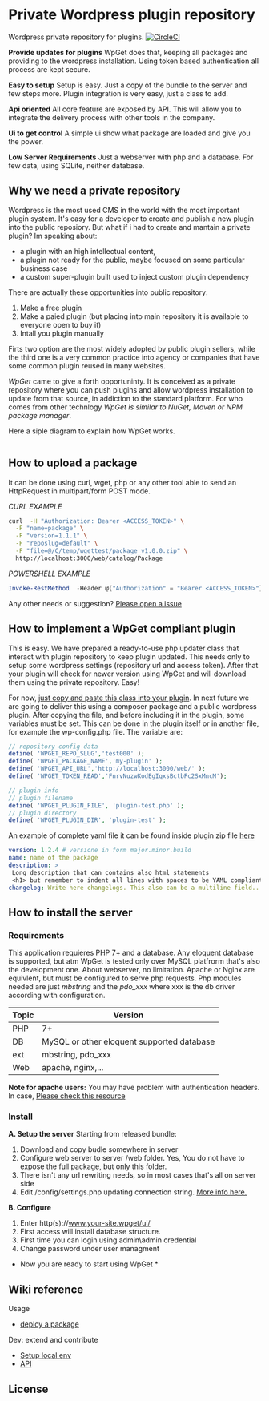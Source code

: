 # Private Wordpress plugin repository
Wordpress private repository for plugins.
[![CircleCI](https://circleci.com/gh/zeppaman/WpGet.svg?style=svg)](https://circleci.com/gh/zeppaman/WpGet)

**Provide updates for plugins**
WpGet does that, keeping all packages and providing to the wordpress installation. Using token based authentication all process are kept secure.

**Easy to setup**
Setup is easy. Just a copy of the bundle to the server and few steps more. Plugin integration is very easy, just a class to add.

**Api oriented**
All core feature are exposed by API. This will allow you to integrate the delivery process with other tools in the company.

**Ui to get control**
A simple ui show what package are loaded and give you the power.

**Low Server Requirements**
Just a webserver with php and a database. For few data, using SQLite, neither database.

## Why we need a private repository

Wordpress is the most used CMS in the world with the most important plugin system. It's easy for a developer to create and publish a new plugin into the public reposiory. But what if i had to create and mantain a private plugin? Im speaking about:

* a plugin with an high intellectual content,
* a plugin not ready for the public, maybe focused on some particular business case
* a custom super-plugin built used to inject custom plugin dependency

There are actually these opportunities into public repository:

1. Make a free plugin
2. Make a paied plugin (but placing into main repository it is available to everyone open to buy it)
3. Intall you plugin manually

Firts two option are the most widely adopted by public plugin sellers, while the third one is a very common practice into agency or companies that have some common plugin reused in many websites.

*WpGet* came to give a forth opportuninty. It is conceived as a private repository where you can push plugins and allow wordpress installation to update from that source, in addiction to the standard platform. For who comes from other technlogy *WpGet is similar to NuGet, Maven or NPM package manager*. 

Here a siple diagram to explain how WpGet works.

<image here>
  
 ## How to upload a package
 It can be done using curl, wget, php or any other tool able to send an HttpRequest in multipart/form POST mode.
 
*CURL EXAMPLE*
```bash
curl  -H "Authorization: Bearer <ACCESS_TOKEN>" \
  -F "name=package" \
  -F "version=1.1.1" \
  -F "reposlug=default" \
  -F "file=@/C/temp/wgettest/package_v1.0.0.zip" \
  http://localhost:3000/web/catalog/Package
```


*POWERSHELL EXAMPLE*
```powershell
Invoke-RestMethod  -Header @{"Authorization" = "Bearer <ACCESS_TOKEN>"} -Method Post -InFile $filePath -ContentType "multipart/form-data" -Uri http(s)://www.your-site.wpget/ui/catalog/Package?name=<packageName>&version=X.Y.Z
```

Any other needs or suggestion? [Please open a issue](https://github.com/zeppaman/WpGet/issues/new)



## How to implement a WpGet compliant plugin
This is easy. We have prepared a ready-to-use php updater class that interact with plugin repository to keep plugin updated. This needs only to setup some wordpress settings (repository url and access token). After that your plugin will check for newer version using WpGet and will download them using the private repository. Easy!

For now, [just copy and paste this class into your plugin](https://raw.githubusercontent.com/zeppaman/WpGet/master/src-client/WpGetUpdater.php). In next future we are going to deliver this using a composer package and a public wordpress plugin. After copying the file, and before including it in the plugin, some variables must be set. This can be done in the plugin itself or in another file, for example the wp-config.php file. The variable are:
```php
// repository config data
define( 'WPGET_REPO_SLUG','test000' );
define( 'WPGET_PACKAGE_NAME','my-plugin' );
define( 'WPGET_API_URL','http://localhost:3000/web/' );
define( 'WPGET_TOKEN_READ','FnrvNuzwKodEgIqxsBctbFc2SxMncM');

// plugin info
// plugin filename
define( 'WPGET_PLUGIN_FILE', 'plugin-test.php' );
// plugin directory
define( 'WPGET_PLUGIN_DIR', 'plugin-test' );
```

An example of complete yaml file it can be found inside plugin zip file [here](https://github.com/zeppaman/WpGet/raw/master/example/plugin-test.zip)


```yaml
version: 1.2.4 # versione in form major.minor.build
name: name of the package
description: >
 Long description that can contains also html statements
 <h1> but remember to indent all lines with spaces to be YAML compliant! </h1>
changelog: Write here changelogs. This also can be a multiline field...
```
 
## How to install the server
 
### Requirements
 
 This application requieres PHP 7+ and a database. Any eloquent database is supported, but atm WpGet is tested only over MySQL platfrorm that's also the development one. About webserver, no limitation. Apache or Nginx are equivlent, but must be configured to serve php requests. Php modules needed are just *mbstring* and the *pdo_xxx* where xxx is the db driver according with configuration. 
 
| Topic  | Version |
| ------------- | ------------- |
| PHP | 7+  |
| DB  | MySQL or other eloquent supported database  |
| ext  | mbstring, pdo_xxx  |
| Web  | apache, nginx,...  |

**Note for apache users:** You may have problem with authentication headers. In case, [Please check this resource](https://github.com/slimphp/Slim/issues/831)

### Install 
**A. Setup the server**
Starting from released bundle:
1. Download and copy budle somewhere in server
2. Configure web server to server /web folder. Yes, You do not have to expose the full package, but only this folder.
3. There isn't any url rewriting needs, so in most cases that's all on server side
4. Edit /config/settings.php updating connection string. [More info here.](https://github.com/zeppaman/WpGet/wiki/configure-wpget-wordpress-repository)

**B. Configure**
1. Enter http(s)://www.your-site.wpget/ui/
2. First access will install database structure.
3. First time you can login using admin\admin credential
4. Change password under user managment

* Now you are ready to start using WpGet *

 


## Wiki reference

Usage

* [deploy a package](https://github.com/zeppaman/WpGet/wiki/deploy-wget-package)

Dev: extend and contribute
* [Setup local env](https://github.com/zeppaman/WpGet/wiki/wpget-setup-local-env)
* [API](https://github.com/zeppaman/WpGet/wiki/wget-api-private)


 ## License
